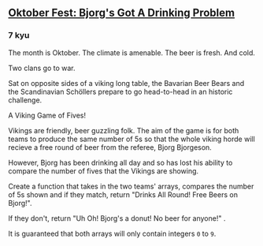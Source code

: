 <h2><a href=https://www.codewars.com/kata/59e71f7e23324365ce000026/train/javascript target="_blank">Oktober Fest: Bjorg's Got A Drinking Problem</a></h2><h3>7 kyu</h3><p>The month is Oktober. The climate is amenable. The beer is fresh. And cold.</p><p>Two clans go to war.</p><p>Sat on opposite sides of a viking long table, the Bavarian Beer Bears and the Scandinavian Schöllers prepare to go head-to-head in an historic challenge.</p><p>A Viking Game of Fives!</p><p>Vikings are friendly, beer guzzling folk. The aim of the game is for both teams to produce the same number of 5s so that the whole viking horde will recieve a free round of beer from the referee, Bjorg Bjorgeson.</p><p>However, Bjorg has been drinking all day and so has lost his ability to compare the number of fives that the Vikings are showing. </p><p>Create a function that takes in the two teams' arrays, compares the number of 5s shown and if they match, return "Drinks All Round! Free Beers on Bjorg!". </p><p>If they don't, return "Uh Oh! Bjorg's a donut! No beer for anyone!" .</p><p>It is guaranteed that both arrays will only contain integers <code>0</code> to <code>9</code>.</p>